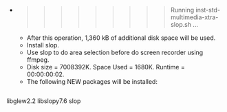 * >>>>>>>>> Running inst-std-multimedia-xtra-slop.sh ...
  * After this operation, 1,360 kB of additional disk space will be used.
  * Install slop.
  * Use slop to do area selection before do screen recorder using ffmpeg.
  * Disk size = 7008392K. Space Used = 1680K. Runtime = 00:00:00:02.
  * The following NEW packages will be installed:
  ```bash
libglew2.2 libslopy7.6 slop
  ```

